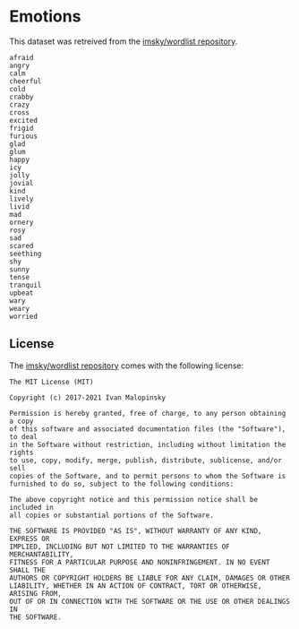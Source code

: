 # Emotions

This dataset was retreived from the [imsky/wordlist repository](https://github.com/imsky/wordlists).

```
afraid
angry
calm
cheerful
cold
crabby
crazy
cross
excited
frigid
furious
glad
glum
happy
icy
jolly
jovial
kind
lively
livid
mad
ornery
rosy
sad
scared
seething
shy
sunny
tense
tranquil
upbeat
wary
weary
worried
```

## License 

The [imsky/wordlist repository](https://github.com/imsky/wordlists) comes with the following license: 

```
The MIT License (MIT)

Copyright (c) 2017-2021 Ivan Malopinsky

Permission is hereby granted, free of charge, to any person obtaining a copy
of this software and associated documentation files (the "Software"), to deal
in the Software without restriction, including without limitation the rights
to use, copy, modify, merge, publish, distribute, sublicense, and/or sell
copies of the Software, and to permit persons to whom the Software is
furnished to do so, subject to the following conditions:

The above copyright notice and this permission notice shall be included in
all copies or substantial portions of the Software.

THE SOFTWARE IS PROVIDED "AS IS", WITHOUT WARRANTY OF ANY KIND, EXPRESS OR
IMPLIED, INCLUDING BUT NOT LIMITED TO THE WARRANTIES OF MERCHANTABILITY,
FITNESS FOR A PARTICULAR PURPOSE AND NONINFRINGEMENT. IN NO EVENT SHALL THE
AUTHORS OR COPYRIGHT HOLDERS BE LIABLE FOR ANY CLAIM, DAMAGES OR OTHER
LIABILITY, WHETHER IN AN ACTION OF CONTRACT, TORT OR OTHERWISE, ARISING FROM,
OUT OF OR IN CONNECTION WITH THE SOFTWARE OR THE USE OR OTHER DEALINGS IN
THE SOFTWARE.
```
